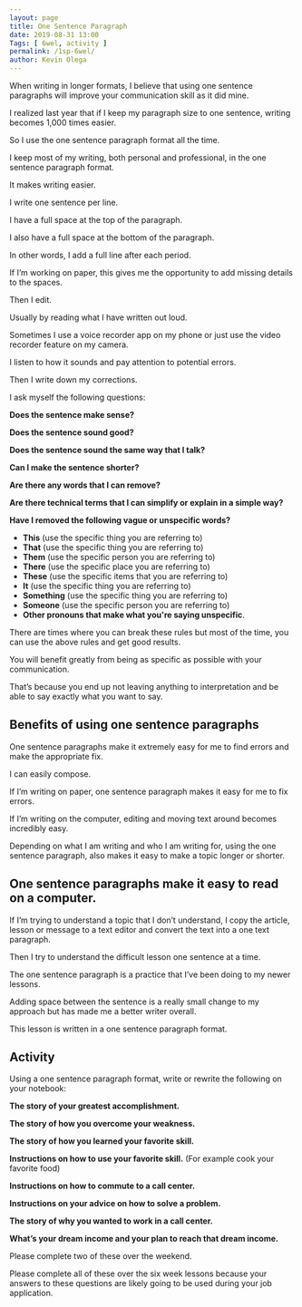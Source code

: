 ```yaml
--- 
layout: page 
title: One Sentence Paragraph 
date: 2019-08-31 13:00
Tags: [ 6wel, activity ]
permalink: /1sp-6wel/ 
author: Kevin Olega 
--- 
```

When writing in longer formats, I believe that using one sentence paragraphs will improve your communication skill as it did mine.

I realized last year that if I keep my paragraph size to one sentence, writing becomes 1,000 times easier.

So I use the one sentence paragraph format all the time.

I keep most of my writing, both personal and professional, in the one sentence paragraph format.

It makes writing easier.

I write one sentence per line.

I have a full space at the top of the paragraph.

I also have a full space at the bottom of the paragraph.

In other words, I add a full line after each period.

If I’m working on paper, this gives me the opportunity to add missing details to the spaces.

Then I edit.

Usually by reading what I have written out loud.

Sometimes I use a voice recorder app on my phone or just use the video recorder feature on my camera.

I listen to how it sounds and pay attention to potential errors.

Then I write down my corrections.

I ask myself the following questions:

**Does the sentence make sense?**

**Does the sentence sound good?**

**Does the sentence sound the same way that I talk?**

**Can I make the sentence shorter?**

**Are there any words that I can remove?**

**Are there technical terms that I can simplify or explain in a simple way?**

**Have I removed the following vague or unspecific words?**

- **This** (use the specific thing you are referring to)
- **That** (use the specific thing you are referring to)
- **Them** (use the specific person you are referring to)
- **There** (use the specific place you are referring to)
- **These** (use the specific items that you are referring to)
- **It** (use the specific thing you are referring to)
- **Something** (use the specific thing you are referring to)
- **Someone** (use the specific person you are referring to)
- **Other pronouns that make what you're saying unspecific**.

There are times where you can break these rules but most of the time, you can use the above rules and get good results.

You will benefit greatly from being as specific as possible with your communication.

That’s because you end up not leaving anything to interpretation and be able to say exactly what you want to say.

## Benefits of using one sentence paragraphs

One sentence paragraphs make it extremely easy for me to find errors and make the appropriate fix.

I can easily compose.

If I’m writing on paper, one sentence paragraph makes it easy for me to fix errors.

If I’m writing on the computer, editing and moving text around becomes incredibly easy.

Depending on what I am writing and who I am writing for, using the one sentence paragraph, also makes it easy to make a topic longer or shorter.

## One sentence paragraphs make it easy to read on a computer.

If I’m trying to understand a topic that I don’t understand, I copy the article, lesson or message to a text editor and convert the text into a one text paragraph.

Then I try to understand the difficult lesson one sentence at a time.

The one sentence paragraph is a practice that I’ve been doing to my newer lessons.

Adding space between the sentence is a really small change to my approach but has made me a better writer overall.

This lesson is written in a one sentence paragraph format.

## Activity

Using a one sentence paragraph format, write or rewrite the following on your notebook:

**The story of your greatest accomplishment.**

**The story of how you overcome your weakness.**

**The story of how you learned your favorite skill.**

**Instructions on how to use your favorite skill.** (For example cook your favorite food)

**Instructions on how to commute to a call center.**

**Instructions on your advice on how to solve a problem.**

**The story of why you wanted to work in a call center.**

**What’s your dream income and your plan to reach that dream income.**

Please complete two of these over the weekend.

Please complete all of these over the six week lessons because your answers to these questions are likely going to be used during your job application.